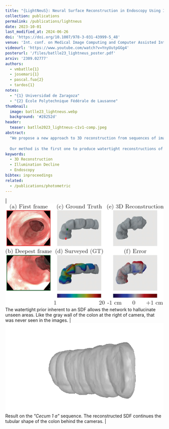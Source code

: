 ```yaml
---
title: "{LightNeuS}: Neural Surface Reconstruction in Endoscopy Using Illumination Decline"
collection: publications
permalink: /publications/lightneus
date: 2023-10-01
last_modified_at: 2024-06-26
doi: 'https://doi.org/10.1007/978-3-031-43999-5_48'
venue: 'Int. conf. on Medical Image Computing and Computer Assisted Intervention (MICCAI)'
videourl: 'https://www.youtube.com/watch?v=YnyUutpGGg4'
posterurl: '/files/batlle23_lightneus_poster.pdf'
arxiv: '2309.02777'
authors: 
  - vmbatlle{1}
  - josemari{1}
  - pascal.fua{2}
  - tardos{1}
notes:
  - "{1} Universidad de Zaragoza"
  - "{2} École Polytechnique Fédérale de Lausanne"
thumbnail:
  image: batlle23_lightneus.webp
  background: '#28252d'
header:
  teaser: batlle2023_lightneus-c1v1-comp.jpeg
abstract:
  "We propose a new approach to 3D reconstruction from sequences of images acquired by monocular endoscopes. It is based on two key insights. First, endoluminal cavities are watertight, a property naturally enforced by modeling them in terms of a signed distance function. Second, the scene illumination is variable. It comes from the endoscope’s light sources and decays with the inverse of the squared distance to the surface. To exploit these insights, we build on NeuS [25], a neural implicit surface reconstruction technique with an outstanding capability to learn appearance and a SDF surface model from multiple views, but currently limited to scenes with static illumination. To remove this limitation and exploit the relation between pixel brightness and depth, we modify the NeuS architecture to explicitly account for it and introduce a calibrated photometric model of the endoscope’s camera and light source.

  Our method is the first one to produce watertight reconstructions of whole colon sections. We demonstrate excellent accuracy on phantom imagery. Remarkably, the watertight prior combined with illumination decline, allows to complete the reconstruction of unseen portions of the surface with acceptable accuracy, paving the way to automatic quality assessment of cancer screening explorations, measuring the global percentage of observed mucosa."
keywords: 
  - 3D Reconstruction
  - Illumination Decline
  - Endoscopy
bibtex: inproceedings
related:
  - /publications/photometric
---
```


| ![](/images/batlle2023_lightneus-t4v1-comp.webp) The watertight prior inherent to an SDF allows the network to hallucinate unseen areas. Like the gray wall of the colon at the right of camera, that was never seen in the images. | ![](/images/batlle23_lightneus.webp) Result on the _"Cecum 1 a"_ sequence. The reconstructed SDF continues the tubular shape of the colon behind the cameras. |